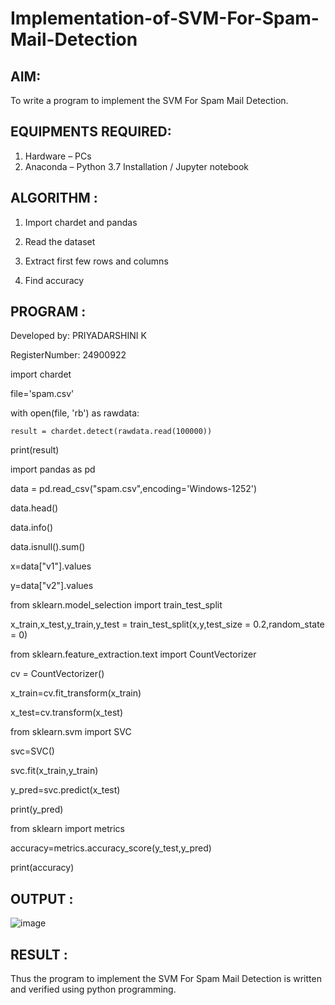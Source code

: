 # Implementation-of-SVM-For-Spam-Mail-Detection

## AIM:
To write a program to implement the SVM For Spam Mail Detection.

## EQUIPMENTS REQUIRED:
1. Hardware – PCs
2. Anaconda – Python 3.7 Installation / Jupyter notebook

## ALGORITHM :
 1. Import chardet and pandas
 
 2. Read the dataset
 
 3. Extract first few rows and columns
 
 4. Find accuracy
 

## PROGRAM :
Developed by: PRIYADARSHINI K

RegisterNumber: 24900922 

import chardet 

file='spam.csv'

with open(file, 'rb') as rawdata:

    result = chardet.detect(rawdata.read(100000))
    
print(result)

import pandas as pd 

data = pd.read_csv("spam.csv",encoding='Windows-1252')

data.head()

data.info()

data.isnull().sum()

x=data["v1"].values

y=data["v2"].values

from sklearn.model_selection import train_test_split


x_train,x_test,y_train,y_test = train_test_split(x,y,test_size = 0.2,random_state = 0)

from sklearn.feature_extraction.text import CountVectorizer

cv = CountVectorizer()

x_train=cv.fit_transform(x_train)

x_test=cv.transform(x_test)

from sklearn.svm import SVC

svc=SVC()

svc.fit(x_train,y_train)

y_pred=svc.predict(x_test)

print(y_pred)

from sklearn import metrics

accuracy=metrics.accuracy_score(y_test,y_pred)

print(accuracy)

## OUTPUT :
![image](https://github.com/user-attachments/assets/f8b8cedf-9ee1-41a4-bc2e-13e2b89f2379)



## RESULT :
Thus the program to implement the SVM For Spam Mail Detection is written and verified using python programming.
